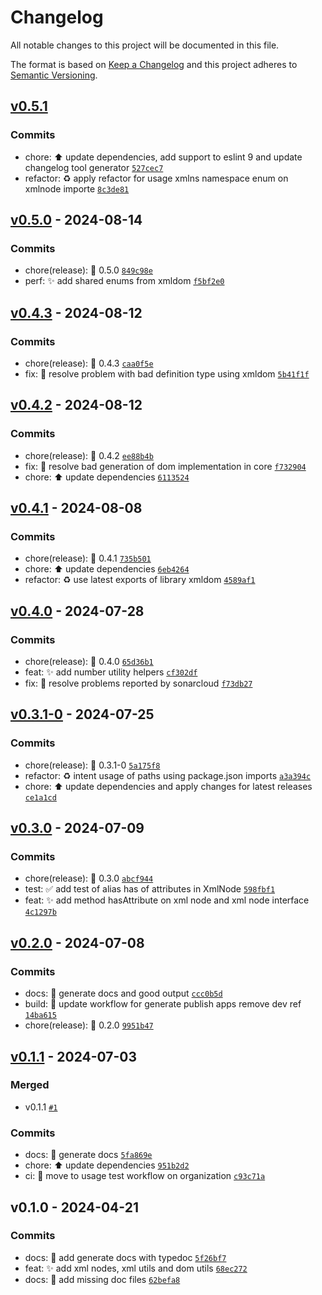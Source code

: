 # Changelog

All notable changes to this project will be documented in this file.

The format is based on [Keep a Changelog](https://keepachangelog.com/en/1.0.0/)
and this project adheres to [Semantic Versioning](https://semver.org/spec/v2.0.0.html).

## [v0.5.1](https://luffynando.github.com/nodecfdi/cfdi-core/compare/v0.5.0...v0.5.1)

### Commits

- chore: :arrow_up: update dependencies, add support to eslint 9 and update changelog tool generator [`527cec7`](https://luffynando.github.com/nodecfdi/cfdi-core/commit/527cec76f9fa9f693b9b9ffab3091d5a00036b3d)
- refactor: :recycle: apply refactor for usage xmlns namespace enum on xmlnode importe [`8c3de81`](https://luffynando.github.com/nodecfdi/cfdi-core/commit/8c3de81f9cf6543425bd7b5dec4d9bc7cc5da070)

## [v0.5.0](https://luffynando.github.com/nodecfdi/cfdi-core/compare/v0.4.3...v0.5.0) - 2024-08-14

### Commits

- chore(release): :tada: 0.5.0 [`849c98e`](https://luffynando.github.com/nodecfdi/cfdi-core/commit/849c98edbaef4934642c3a4218b9d37ab3239255)
- perf: :sparkles: add shared enums from xmldom [`f5bf2e0`](https://luffynando.github.com/nodecfdi/cfdi-core/commit/f5bf2e0e977c1b1443a6c4633156f557a278af3e)

## [v0.4.3](https://luffynando.github.com/nodecfdi/cfdi-core/compare/v0.4.2...v0.4.3) - 2024-08-12

### Commits

- chore(release): :tada: 0.4.3 [`caa0f5e`](https://luffynando.github.com/nodecfdi/cfdi-core/commit/caa0f5e173568413a74de027d8b55f191154396d)
- fix: :bug: resolve problem with bad definition type using xmldom [`5b41f1f`](https://luffynando.github.com/nodecfdi/cfdi-core/commit/5b41f1f2b4f02769d3050c3bf9e1d39c5905501a)

## [v0.4.2](https://luffynando.github.com/nodecfdi/cfdi-core/compare/v0.4.1...v0.4.2) - 2024-08-12

### Commits

- chore(release): :tada: 0.4.2 [`ee88b4b`](https://luffynando.github.com/nodecfdi/cfdi-core/commit/ee88b4bad1d6e321f7066ea28562db4d6209c24c)
- fix: :bug: resolve bad generation of dom implementation in core [`f732904`](https://luffynando.github.com/nodecfdi/cfdi-core/commit/f732904c0462930e42a2e3d5f754c9a805458a6a)
- chore: :arrow_up: update dependencies [`6113524`](https://luffynando.github.com/nodecfdi/cfdi-core/commit/6113524df12fc5d20caa63014c32792aee58d301)

## [v0.4.1](https://luffynando.github.com/nodecfdi/cfdi-core/compare/v0.4.0...v0.4.1) - 2024-08-08

### Commits

- chore(release): :tada: 0.4.1 [`735b501`](https://luffynando.github.com/nodecfdi/cfdi-core/commit/735b501dbaa6930174586b80259390b1e0a34ada)
- chore: :arrow_up: update dependencies [`6eb4264`](https://luffynando.github.com/nodecfdi/cfdi-core/commit/6eb4264b926bc2ac17d199a5518a5a3428251ef3)
- refactor: :recycle: use latest exports of library xmldom [`4589af1`](https://luffynando.github.com/nodecfdi/cfdi-core/commit/4589af1db47454697acf0daf4a4f902609900c81)

## [v0.4.0](https://luffynando.github.com/nodecfdi/cfdi-core/compare/v0.3.1-0...v0.4.0) - 2024-07-28

### Commits

- chore(release): :tada: 0.4.0 [`65d36b1`](https://luffynando.github.com/nodecfdi/cfdi-core/commit/65d36b16e68b1ded7f44a8ae5916b8fab625ba20)
- feat: :sparkles: add number utility helpers [`cf302df`](https://luffynando.github.com/nodecfdi/cfdi-core/commit/cf302df361316bd6a679f607799c16a4a90ad1cc)
- fix: :bug: resolve problems reported by sonarcloud [`f73db27`](https://luffynando.github.com/nodecfdi/cfdi-core/commit/f73db277430f59e1508c7f99d275f5767e3837d3)

## [v0.3.1-0](https://luffynando.github.com/nodecfdi/cfdi-core/compare/v0.3.0...v0.3.1-0) - 2024-07-25

### Commits

- chore(release): :tada: 0.3.1-0 [`5a175f8`](https://luffynando.github.com/nodecfdi/cfdi-core/commit/5a175f8573891cb68ad4e2fa69a50b5f901bd58d)
- refactor: :recycle: intent usage of paths using package.json imports [`a3a394c`](https://luffynando.github.com/nodecfdi/cfdi-core/commit/a3a394c7fdd2458cfffee11f39ae29ca420ec0f9)
- chore: :arrow_up: update dependencies and apply changes for latest releases [`ce1a1cd`](https://luffynando.github.com/nodecfdi/cfdi-core/commit/ce1a1cd734ce65f3b3a2a2e3b9e4bbb54abae636)

## [v0.3.0](https://luffynando.github.com/nodecfdi/cfdi-core/compare/v0.2.0...v0.3.0) - 2024-07-09

### Commits

- chore(release): :tada: 0.3.0 [`abcf944`](https://luffynando.github.com/nodecfdi/cfdi-core/commit/abcf94452fc9442123e9509c1ad70a3c47318a2d)
- test: :white_check_mark: add test of alias has of attributes in XmlNode [`598fbf1`](https://luffynando.github.com/nodecfdi/cfdi-core/commit/598fbf1966e8795420df27b86a7e14239aef4927)
- feat: :sparkles: add method hasAttribute on xml node and xml node interface [`4c1297b`](https://luffynando.github.com/nodecfdi/cfdi-core/commit/4c1297be225ea8be360c2938adbb3d6bba9f8d5d)

## [v0.2.0](https://luffynando.github.com/nodecfdi/cfdi-core/compare/v0.1.1...v0.2.0) - 2024-07-08

### Commits

- docs: :memo: generate docs and good output [`ccc0b5d`](https://luffynando.github.com/nodecfdi/cfdi-core/commit/ccc0b5d2c816a318c875285d86e5a23bf73d0c0a)
- build: :wrench: update workflow for generate publish apps remove dev ref [`14ba615`](https://luffynando.github.com/nodecfdi/cfdi-core/commit/14ba6153ae33b2ab7dbc901b678af30adc5603f8)
- chore(release): :tada: 0.2.0 [`9951b47`](https://luffynando.github.com/nodecfdi/cfdi-core/commit/9951b478bf29e3f253d59b5dfdc63e36a3595162)

## [v0.1.1](https://luffynando.github.com/nodecfdi/cfdi-core/compare/v0.1.0...v0.1.1) - 2024-07-03

### Merged

- v0.1.1 [`#1`](https://luffynando.github.com/nodecfdi/cfdi-core/pull/1)

### Commits

- docs: :memo: generate docs [`5fa869e`](https://luffynando.github.com/nodecfdi/cfdi-core/commit/5fa869edc6e36c68cdef422f398364e963ba9ac0)
- chore: :arrow_up: update dependencies [`951b2d2`](https://luffynando.github.com/nodecfdi/cfdi-core/commit/951b2d2533e9e8d2967a5a2bf671e25ee6f7b501)
- ci: :green_heart: move to usage test workflow on organization [`c93c71a`](https://luffynando.github.com/nodecfdi/cfdi-core/commit/c93c71a3a313b5c86aab99a4cd45a66388f15d7a)

## v0.1.0 - 2024-04-21

### Commits

- docs: :memo: add generate docs with typedoc [`5f26bf7`](https://luffynando.github.com/nodecfdi/cfdi-core/commit/5f26bf741c9129344db398f723abbe1fa629dd73)
- feat: :sparkles: add xml nodes, xml utils and dom utils [`68ec272`](https://luffynando.github.com/nodecfdi/cfdi-core/commit/68ec272a1a94b658a01da62b22a4be546e1800ec)
- docs: :memo: add missing doc files [`62befa8`](https://luffynando.github.com/nodecfdi/cfdi-core/commit/62befa8adba6e3664d9c8f0e2ca4f1b12113331d)
